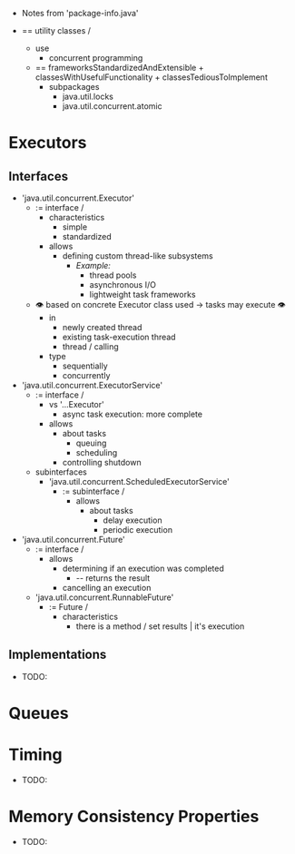 * Notes from 'package-info.java'

* == utility classes /
  * use
    * concurrent programming
  * == frameworksStandardizedAndExtensible + classesWithUsefulFunctionality + classesTediousToImplement
    * subpackages
      * java.util.locks
      * java.util.concurrent.atomic

# Executors
## Interfaces
* 'java.util.concurrent.Executor'
  * := interface /
    * characteristics
      * simple
      * standardized
    * allows
      * defining custom thread-like subsystems
        * _Example:_
          * thread pools
          * asynchronous I/O
          * lightweight task frameworks
  * 👁️ based on concrete Executor class used -> tasks may execute 👁️
    * in
      * newly created thread
      * existing task-execution thread
      * thread / calling
    * type
      * sequentially
      * concurrently
* 'java.util.concurrent.ExecutorService'
  * := interface /
    * vs '...Executor'
      * async task execution: more complete
    * allows
      * about tasks
        * queuing
        * scheduling
      * controlling shutdown
  * subinterfaces
    * 'java.util.concurrent.ScheduledExecutorService'
      * := subinterface /
        * allows
          * about tasks
            * delay execution
            * periodic execution
* 'java.util.concurrent.Future'
  * := interface /
    * allows
      * determining if an execution was completed
        * -- returns the result
      * cancelling an execution
  * 'java.util.concurrent.RunnableFuture'
    * := Future /
      * characteristics
        * there is a method / set results | it's execution

## Implementations
* TODO:

# Queues

# Timing
* TODO:


# Memory Consistency Properties
* TODO:

